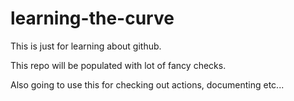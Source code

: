# learning-the-curve
This is just for learning about github.

This repo will be populated with lot of fancy checks.

Also going to use this for checking out actions, documenting etc...
